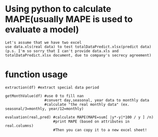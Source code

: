 # Using python to calculate MAPE(usually MAPE is used to evaluate a model)
    Let's assume that we have two excel 
    use data.xls(real data) to test totalDataPredict.xlsx(predict data) 
    (p.s. I'm so sorry that I can't provide data.xls and totalDataPredict.xlsx document, due to company's secrecy agreement)

# function usage
    extraction(df) #extract special data period
    
    getMonthValue(df) #use 0 to fill nan
                      #convert day,seasonal, year data to monthly data
                      #calculate "the real monthly data" (ex. seasonal/3=monthly, year/12=monthly)
    
    evaluation(real,pred) #calculate MAPE(MAPE=sum[ |y*-y|*100 / y ] /n)
                          #print MAPE (based on attributes in real.columns)
                          #Then you can copy it to a new excel sheet!
